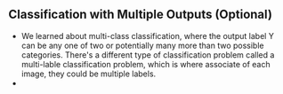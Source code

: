 ## Classification with Multiple Outputs (Optional)

- We learned about multi-class classification, where the output label Y can be any one of two or potentially many more than two possible categories. There's a different type of classification problem called a multi-lable classification problem, which is where associate of each image, they could be multiple labels.
- 
